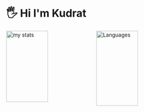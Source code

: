 # 🖐 Hi I'm Kudrat

<img alt="my stats" align="left" width="47%" height = "190" src="https://github-readme-stats.vercel.app/api?username=qayumovvvvvv&show_icons=true"/>

<img alt= "Languages" align="left" width="47%" height = "200" src="https://github-readme-stats.vercel.app/api/top-langs/?username=qayumovvvvvv&layout=compact"/>

